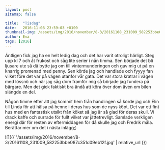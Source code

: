 ```yaml
---
layout: post
sitemap: false

title:  "Tisdag"
date:   2016-11-08 23:59:03 +0100
thumbnail-img: /assets/img/2016/november/8-3/20161108_231009_582253bbe087c351d09eb12f.jpg
author: Eva
tags: [2016]
---
```


Äntligen fick jag ha en helt ledig dag och det har varit otroligt härligt. Steg upp kl 7 och åt frukost och såg lite serier i nån timma. Sen började det bli ljusare ute så då bytte jag om till vintermunderingen och gav mig ut på en knarrig promenad med penny. Sen körde jag och handlade och fyyyy fan vilket före det var på vägen utanför vår gata. Det var stora kratrar i vägen med lössnö och när jag såg dom framför mig så började jag fundera på bärgare. Men det gick faktiskt bra ändå att köra över dom även om bilen slängde en del. 

Någon timme efter att jag kommit hem från handlingen så körde jag och Elin till Linda för att hälsa på henne i deras hus som  de nyss köpt. Det var ett fint hus med en fantastisk utsikt från  köket så jag är så glad för deras skull.  Vi drack kaffe och surrade för fullt vilket var jättetrevligt.  Samlade verkligen energi där för resten av eftermiddagen för då skulle jag och Fredrik måla. Berättar mer om det i nästa inlägg;)

![]({{ '/assets/img/2016/november/8-3/20161108_231009_582253bbe087c351d09eb12f.jpg'  | relative_url }})

